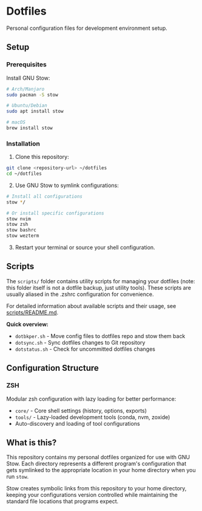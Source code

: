 # Dotfiles

Personal configuration files for development environment setup.

## Setup

### Prerequisites

Install GNU Stow:

```bash
# Arch/Manjaro
sudo pacman -S stow

# Ubuntu/Debian
sudo apt install stow

# macOS
brew install stow
```

### Installation

1. Clone this repository:
```bash
git clone <repository-url> ~/dotfiles
cd ~/dotfiles
```

2. Use GNU Stow to symlink configurations:
```bash
# Install all configurations
stow */

# Or install specific configurations
stow nvim
stow zsh
stow bashrc
stow wezterm
```

3. Restart your terminal or source your shell configuration.

## Scripts

The `scripts/` folder contains utility scripts for managing your dotfiles (note: this folder itself is not a dotfile backup, just utility tools). These scripts are usually aliased in the .zshrc configuration for convenience.

For detailed information about available scripts and their usage, see [scripts/README.md](scripts/README.md).

**Quick overview:**
- `dotbkper.sh` - Move config files to dotfiles repo and stow them back
- `dotsync.sh` - Sync dotfiles changes to Git repository  
- `dotstatus.sh` - Check for uncommitted dotfiles changes

## Configuration Structure

### ZSH
Modular zsh configuration with lazy loading for better performance:
- `core/` - Core shell settings (history, options, exports)
- `tools/` - Lazy-loaded development tools (conda, nvm, zoxide)
- Auto-discovery and loading of tool configurations

## What is this?

This repository contains my personal dotfiles organized for use with GNU Stow. Each directory represents a different program's configuration that gets symlinked to the appropriate location in your home directory when you run `stow`.

Stow creates symbolic links from this repository to your home directory, keeping your configurations version controlled while maintaining the standard file locations that programs expect.
